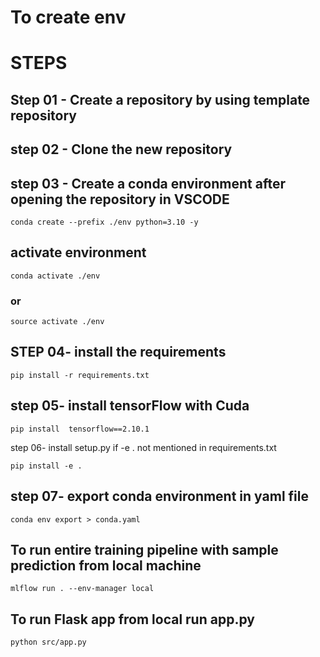 # To create env

# STEPS

## Step 01 - Create a repository by using template repository
## step 02 - Clone the new repository
## step 03 - Create a conda environment after opening the repository in VSCODE
```
conda create --prefix ./env python=3.10 -y
```
## activate environment
```
conda activate ./env
```
### or
```
source activate ./env
```

## STEP 04- install the requirements
```
pip install -r requirements.txt
```

## step 05- install tensorFlow with Cuda

```
pip install  tensorflow==2.10.1

```
step 06- install setup.py if -e . not mentioned in requirements.txt
```
pip install -e .
```
## step 07- export conda environment in yaml file
```
conda env export > conda.yaml 
```
## To run entire training pipeline with sample prediction from local machine

```
mlflow run . --env-manager local
```
## To run Flask app from local run app.py
```
python src/app.py
```